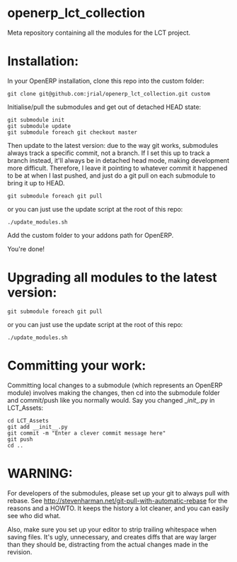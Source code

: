 openerp_lct_collection
======================

Meta repository containing all the modules for the LCT project.


Installation:
=============

In your OpenERP installation, clone this repo into the custom folder:

    git clone git@github.com:jrial/openerp_lct_collection.git custom

Initialise/pull the submodules and get out of detached HEAD state:

    git submodule init
    git submodule update
    git submodule foreach git checkout master

Then update to the latest version: due to the way git works, submodules always track a specific commit, not a branch. If I set this up to track a branch instead, it'll always be in detached head mode, making development more difficult. Therefore, I leave it pointing to whatever commit it happened to be at when I last pushed, and just do a git pull on each submodule to bring it up to HEAD.

    git submodule foreach git pull

or you can just use the update script at the root of this repo:

    ./update_modules.sh

Add the custom folder to your addons path for OpenERP.

You're done!


Upgrading all modules to the latest version:
============================================

    git submodule foreach git pull

or you can just use the update script at the root of this repo:

    ./update_modules.sh


Committing your work:
=====================

Committing local changes to a submodule (which represents an OpenERP module) involves making the changes, then cd into the submodule folder and commit/push like you normally would. Say you changed \__init__.py in LCT_Assets:

    cd LCT_Assets
    git add __init__.py
    git commit -m "Enter a clever commit message here"
    git push
    cd ..

WARNING:
========

For developers of the submodules, please set up your git to always pull with rebase. See http://stevenharman.net/git-pull-with-automatic-rebase for the reasons and a HOWTO. It keeps the history a lot cleaner, and you can easily see who did what.

Also, make sure you set up your editor to strip trailing whitespace when saving files. It's ugly, unnecessary, and creates diffs that are way larger than they should be, distracting from the actual changes made in the revision.
